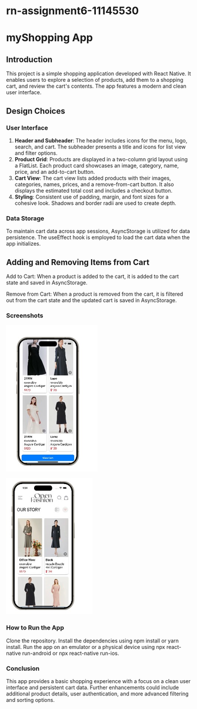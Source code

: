 # rn-assignment6-11145530

# myShopping App

## Introduction

This project is a simple shopping application developed with React Native. It enables users to explore a selection of products, add them to a shopping cart, and review the cart's contents. The app features a modern and clean user interface.

## Design Choices

### User Interface

1. **Header and Subheader**: The header includes icons for the menu, logo, search, and cart. The subheader presents a title and icons for list view and filter options.
2. **Product Grid**: Products are displayed in a two-column grid layout using a FlatList. Each product card showcases an image, category, name, price, and an add-to-cart button.
3. **Cart View**: The cart view lists added products with their images, categories, names, prices, and a remove-from-cart button. It also displays the estimated total cost and includes a checkout button.
4. **Styling**: Consistent use of padding, margin, and font sizes for a cohesive look. Shadows and border radii are used to create depth.

### Data Storage

To maintain cart data across app sessions, AsyncStorage is utilized for data persistence. The useEffect hook is employed to load the cart data when the app initializes.

## Adding and Removing Items from Cart

Add to Cart: When a product is added to the cart, it is added to the cart state and saved in AsyncStorage.

Remove from Cart: When a product is removed from the cart, it is filtered out from the cart state and the updated cart is saved in AsyncStorage.

### Screenshots

![Screen 1](/myshoppingapp/screenshot1.jpg)

![Screen 2](/myshoppingapp/screenshot2.jpg)

### How to Run the App

Clone the repository.
Install the dependencies using npm install or yarn install.
Run the app on an emulator or a physical device using npx react-native run-android or npx react-native run-ios.

### Conclusion

This app provides a basic shopping experience with a focus on a clean user interface and persistent cart data. Further enhancements could include additional product details, user authentication, and more advanced filtering and sorting options.
